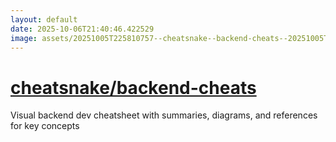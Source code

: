 ```yaml
---
layout: default
date: 2025-10-06T21:40:46.422529
image: assets/20251005T225810757--cheatsnake--backend-cheats--20251005T230702475--cropped.png
---
```


# [cheatsnake/backend-cheats](https://github.com/cheatsnake/backend-cheats)

Visual backend dev cheatsheet with summaries, diagrams, and references for key concepts
